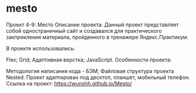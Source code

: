 # mesto
Проект 4-9: Место
Описание проекта:
Данный проект представляет собой одностраничный сайт и создавался для практического закпрекления материала, пройденного в тренажере Яндекс.Практикум.

В проекте использовались:

Flex;
Grid;
Адаптивная верстка;
JavaScript.
Особенности проекта:

Методология написания кода - БЭМ;
Файловая структура проекта Nested.
Проект адаптирован под десктоп, планшет, мобильный телефон.
Сcылка на проект: https://wunshh.github.io/Mesto/
